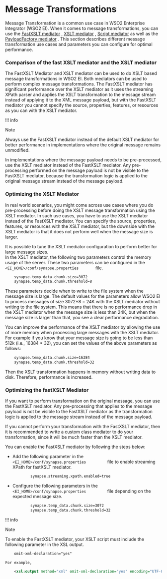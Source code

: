 # Message Transformations

Message Transformation is a common use case in WSO2 Enterprise
Integrator (WSO2 EI). When it comes to message transformations, you can
use the [FastXSLT
mediator](https://docs.wso2.com/display/EI650/FastXSLT+Mediator) , [XSLT
mediator](https://docs.wso2.com/display/EI650/XSLT+Mediator) , [Script
mediator](https://docs.wso2.com/display/EI650/Script+Mediator) as well
as the [PayloadFactory
mediator](https://docs.wso2.com/display/EI650/PayloadFactory+Mediator) .
This section describes different message transformation use cases and
parameters you can configure for optimal performance.

### Comparison of the fast XSLT mediator and the XSLT mediator

The FastXSLT Mediator and XSLT mediator can be used to do XSLT based
message transformations in WSO2 EI. Both mediators can be used to
perform complex message transformations. The FastXSLT mediator has
significant performance over the XSLT mediator as it uses the streaming
XPath parser and applies the XSLT transformation to the message stream
instead of applying it to the XML message payload, but with the FastXSLT
mediator you cannot specify the source, properties, features, or
resources as you can with the XSLT mediator.

!!! info

Note

Always use the FastXSLT mediator instead of the default XSLT mediator
for better performance in implementations where the original message
remains unmodified.

In implementations where the message payload needs to be pre-processed,
use the XSLT mediator instead of the FastXSLT mediator. Any
pre-processing performed on the message payload is not be visible to the
FastXSLT mediator, because the transformation logic is applied to the
original message stream instead of the message payload.


### Optimizing the XSLT Mediator

In real world scenarios, you might come across use cases where you do
pre-processing before doing the XSLT message transformation using the
XSLT mediator. In such use cases, you have to use the XSLT mediator
instead of the FastXSLT mediator. You can specify the source,
properties, features, or resources with the XSLT mediator, but the
downside with the XSLT mediator is that it does not perform well when
the message size is larger.

It is possible to tune the XSLT mediator configuration to perform better
for large message sizes.  
In the XSLT mediator, the following two parameters control the memory
usage of the server. These two parameters can be configured in the
`         <EI_HOME>/conf/synapse.properties        ` file.

``` xml
    synapse.temp_data.chunk.size=3072
    synapse.temp_data.chunk.threshold=8
```

These parameters decide when to write to the file system when the
message size is large. The default values for the parameters allow WSO2
EI to process messages of size 3072\*8 = 24K with the XSLT mediator
without writing to the file system. This means that there is no
performance drop in the XSLT mediator when the message size is less than
24K, but when the message size is larger than that, you see a clear
performance degradation.

You can improve the performance of the XSLT mediator by allowing the use
of more memory when processing large messages with the XSLT mediator.  
For example if you know that your message size is going to be less than
512k (i.e., 16384 \* 32), you can set the values of the above parameters
as follows:

``` xml
    synapse.temp_data.chunk.size=16384
    synapse.temp_data.chunk.threshold=32
```

Then the XSLT transformation happens in memory without writing data to
disk. Therefore, performance is increased.

### Optimizing the fastXSLT Mediator

If you want to perform transformation on the original message, you can
use the FastXSLT mediator. Any pre-processing that applies to the
message payload is not be visible to the FastXSLT mediator as the
transformation logic is applied to the message stream instead of the
message payload.

If you cannot perform your transformation with the FastXSLT mediator,
then it is recommended to write a custom class mediator to do your
transformation, since it will be much faster than the XSLT mediator.

You can enable the FastXSLT mediator by following the steps below:

-   Add the following parameter in the
    `           <EI_HOME>/conf/synapse.properties          ` file to
    enable streaming XPath for fastXSLT mediator.

    ``` xml
            synapse.streaming.xpath.enabled=true
    ```

-   Configure the following parameters in the
    `           <EI_HOME>/conf/synapse.properties          `
    file depending on the expected message size.

    ``` xml
            synapse.temp_data.chunk.size=3072 
            synapse.temp_data.chunk.threshold=32
    ```

!!! info

Note

To enable the FastXSLT mediator, your XSLT script must include the
following parameter in the XSL output.

``` xml
    omit-xml-declaration="yes"
```
    
    For example,
    
``` xml
    <xsl:output method="xml" omit-xml-declaration="yes" encoding="UTF-8" indent="yes"/>
```
    
